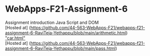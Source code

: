 # WebApps-F21-Assignment-6
Assignment introduction Java Script and DOM
<br>
[Hosted at] (https://github.com/44-563-WebApps-F21/webapps-f21-assignment-6-RaviTeja-Yethappu/blob/main/arithmetic.html)
<br>
["car.html" ](https://github.com/44-563-WebApps-F21/webapps-f21-assignment-6-RaviTeja-Yethappu/blob/main/car.html)
<br>
[Hosted at] (https://github.com/44-563-WebApps-F21/webapps-f21-assignment-6-RaviTeja-Yethappu/blob/main/pass.html)




